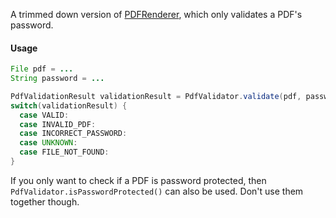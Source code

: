 A trimmed down version of [PDFRenderer](https://github.com/katjas/PDFrenderer), which only validates a PDF's password.

#### Usage

```java
File pdf = ...
String password = ...

PdfValidationResult validationResult = PdfValidator.validate(pdf, password);
switch(validationResult) {
  case VALID:
  case INVALID_PDF:
  case INCORRECT_PASSWORD:
  case UNKNOWN:
  case FILE_NOT_FOUND:	
}
```

If you only want to check if a PDF is password protected, then `PdfValidator.isPasswordProtected()` can also be used. Don't use them together though.

